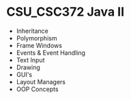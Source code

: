 # CSU_CSC372 Java II

* Inheritance
* Polymorphism
* Frame Windows
* Events & Event Handling
* Text Input
* Drawing
* GUI's
* Layout Managers
* OOP Concepts

